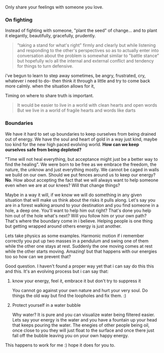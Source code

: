 <!-- TITLE: Wisdom -->
<!-- SUBTITLE: Wise things we're learning from the group -->

Only share your feelings with someone you love.

### On fighting
Instead of fighting with someone, "plant the seed" of change... and to plant it elegantly, beautifully, gracefully, prudently.

> "taking a stand for what's right" firmly and clearly but while listening and responding to the other's perspectives so as to actually enter into conversation about the problem is somewhat similar to "battle stance" but hopefully w/o all the internal and external conflict and tendency for things to turn defensive.

i've begun to learn to step away sometimes, be angry, frustrated, cry, whatever i need to do- then think it through a little and try to come back more calmly. when the situation allows for it, 

Timing on where to share truth is important.

>It would be easier to live in a world with clean hearts and open words
> But we live in a world of fragile hearts and words like darts

### Boundaries

We have it hard to set up boundaries to  keep ourselves from being drained out of energy. We have the soul and heart of gold in a way just kind, maybe too kind for the new high paced evolving world. **How can we keep ourselves safe from being depleted?**

"Time will not heal everything, but acceptance might just be a better way to find the healing". We were born to be free as we embrace the freedom, the nature, the unknow and just everything mostly. We cannot be caged in walls we build on our own. Should we put fences around us to keep our energy? **No**. How about accepting the fact that we will always want to help someone even when we are at our knees? Will that change things?

Maybe in a way it will, if we know we will do something in any given situation that will make us think about the risks it pulls along. Let's say you are in a forest walking around to your destination and you find someone in a hole, a deep one. You'll want to help him out right? That's done you help him out of the hole what's next? Will you follow him or your own path? That's where the boundary come in i believe. Helping people is one thing but getting wrapped around others energy is just another. 

Lets take physics as some examples. Harmonic motion if i remember correctly you put up two masses in a pendulum and swing one of them while the other one stays at rest. Suddenly the one moving comes at rest while the other starts moving. Amazing! but that happens with our energies too so how can we prevent that?

Good question. I haven't found a proper way yet that i can say do this this and this. It's an evolving process but i can say that:

1) know your energy, feel it, embrace it but don't try to suppress it

   You cannot go against your own nature and hurt your very soul. Do things the old way but find the loopholes and fix them. :)
   
2) Protect yourself in a water bubble

   Why water? It is pure and you can visualize water being filtered easier. Lets say your energy is the water and you have a fountain up              your head that keeps pouring the water. The enegies of other people being oil, once close to you they will just float to the surface and once there just fall off the bubble leaving you on your own happy energy.

This happens to work for me :) hope it does for you to.
